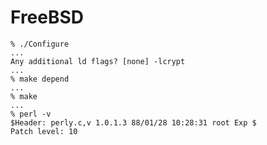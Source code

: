 FreeBSD
=======

	% ./Configure
	...
	Any additional ld flags? [none] -lcrypt
	...
	% make depend
	...
	% make
	...
	% perl -v
	$Header: perly.c,v 1.0.1.3 88/01/28 10:28:31 root Exp $
	Patch level: 10
